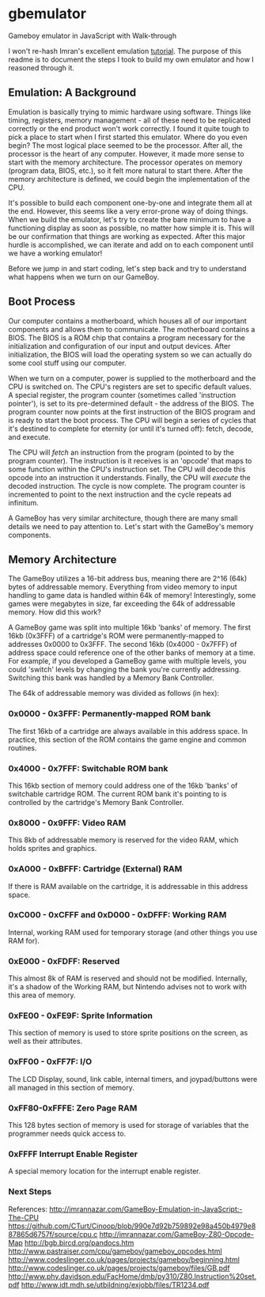 # gbemulator
Gameboy emulator in JavaScript with Walk-through

I won't re-hash Imran's excellent emulation [tutorial](http://imrannazar.com/GameBoy-Emulation-in-JavaScript:-The-CPU
). The purpose of this readme is to document the steps I took to build my own emulator and how I reasoned through it.

## Emulation: A Background
Emulation is basically trying to mimic hardware using software. Things like timing, registers, memory management - all of these need to be replicated correctly or the end product won't work correctly. I found it quite tough to pick a place to start when I first started this emulator. Where do you even begin? The most logical place seemed to be the processor. After all, the processor is the heart of any computer. However, it made more sense to start with the memory architecture. The processor operates on memory (program data, BIOS, etc.), so it felt more natural to start there. After the memory architecture is defined, we could begin the implementation of the CPU. 

It's possible to build each component one-by-one and integrate them all at the end. However, this seems like a very error-prone way of doing things. When we build the emulator, let's try to create the bare minimum to have a functioning display as soon as possible, no matter how simple it is. This will be our confirmation that things are working as expected. After this major hurdle is accomplished, we can iterate and add on to each component until we have a working emulator!

Before we jump in and start coding, let's step back and try to understand what happens when we turn on our GameBoy.

## Boot Process
Our computer contains a motherboard, which houses all of our important components and allows them to communicate. The motherboard contains a BIOS. The BIOS is a ROM chip that contains a program necessary for the initialization and configuration of our input and output devices. After initialization, the BIOS will load the operating system so we can actually do some cool stuff using our computer.

When we turn on a computer, power is supplied to the motherboard and the CPU is switched on. The CPU's registers are set to specific default values. A special register, the program counter (sometimes called 'instruction pointer'), is set to its pre-determined default - the address of the BIOS. The program counter now points at the first instruction of the BIOS program and is ready to start the boot process. The CPU will begin a series of cycles that it's destined to complete for eternity (or until it's turned off): fetch, decode, and execute.

The CPU will *fetch* an instruction from the program (pointed to by the program counter). The instruction is it receives is an 'opcode' that maps to some function within the CPU's instruction set. The CPU will decode this opcode into an instruction it understands. Finally, the CPU will *execute* the decoded instruction. The cycle is now complete. The program counter is incremented to point to the next instruction and the cycle repeats ad infinitum.

A GameBoy has very similar architecture, though there are many small details we need to pay attention to. Let's start with the GameBoy's memory components.

## Memory Architecture
The GameBoy utilizes a 16-bit address bus, meaning there are 2^16 (64k) bytes of addressable memory. Everything from video memory to input handling to game data is handled within 64k of memory! Interestingly, some games were megabytes in size, far exceeding the 64k of addressable memory. How did this work?

A GameBoy game was split into multiple 16kb 'banks' of memory. The first 16kb (0x3FFF) of a cartridge's ROM were permanently-mapped to addresses 0x0000 to 0x3FFF. The second 16kb (0x4000 - 0x7FFF) of address space could reference one of the other banks of memory at a time. For example, if you developed a GameBoy game with multiple levels, you could 'switch' levels by changing the bank you're currently addressing. Switching this bank was handled by a Memory Bank Controller.

The 64k of addressable memory was divided as follows (in hex):

### 0x0000 - 0x3FFF: Permanently-mapped ROM bank
The first 16kb of a cartridge are always available in this address space. In practice, this section of the ROM contains the game engine and common routines.

### 0x4000 - 0x7FFF: Switchable ROM bank
This 16kb section of memory could address one of the 16kb 'banks' of switchable cartridge ROM. The current ROM bank it's pointing to is controlled by the cartridge's Memory Bank Controller.

### 0x8000 - 0x9FFF: Video RAM
This 8kb of addressable memory is reserved for the video RAM, which holds sprites and graphics.

### 0xA000 - 0xBFFF: Cartridge (External) RAM
If there is RAM available on the cartridge, it is addressable in this address space.

### 0xC000 - 0xCFFF and 0xD000 - 0xDFFF: Working RAM
Internal, working RAM used for temporary storage (and other things you use RAM for).

### 0xE000 - 0xFDFF: Reserved
This almost 8k of RAM is reserved and should not be modified. Internally, it's a shadow of the Working RAM, but Nintendo advises not to work with this area of memory.

### 0xFE00 - 0xFE9F: Sprite Information
This section of memory is used to store sprite positions on the screen, as well as their attributes.

### 0xFF00 - 0xFF7F: I/O
The LCD Display, sound, link cable, internal timers, and joypad/buttons were all managed in this section of memory.

### 0xFF80-0xFFFE: Zero Page RAM
This 128 bytes section of memory is used for storage of variables that the programmer needs quick access to.

### 0xFFFF Interrupt Enable Register
A special memory location for the interrupt enable register.

### Next Steps



References:
http://imrannazar.com/GameBoy-Emulation-in-JavaScript:-The-CPU
https://github.com/CTurt/Cinoop/blob/990e7d92b759892e98a450b4979e887865d6757f/source/cpu.c
http://imrannazar.com/GameBoy-Z80-Opcode-Map
http://bgb.bircd.org/pandocs.htm
http://www.pastraiser.com/cpu/gameboy/gameboy_opcodes.html
http://www.codeslinger.co.uk/pages/projects/gameboy/beginning.html
http://www.codeslinger.co.uk/pages/projects/gameboy/files/GB.pdf
http://www.phy.davidson.edu/FacHome/dmb/py310/Z80.Instruction%20set.pdf
http://www.idt.mdh.se/utbildning/exjobb/files/TR1234.pdf
